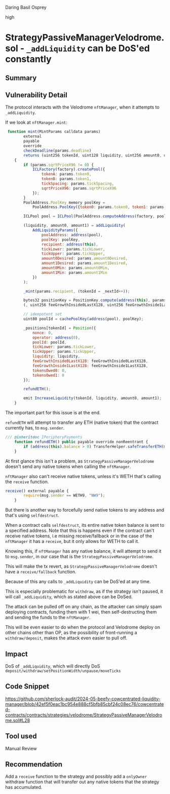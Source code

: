 Daring Basil Osprey

high

# StrategyPassiveManagerVelodrome.sol - `_addLiquidity` can be DoS'ed constantly

## Summary

## Vulnerability Detail
The protocol interacts with the Velodrome `nftManager`, when it attempts to `_addLiquidity`.

If we look at `nftManager.mint`:

```jsx
 function mint(MintParams calldata params)
        external
        payable
        override
        checkDeadline(params.deadline)
        returns (uint256 tokenId, uint128 liquidity, uint256 amount0, uint256 amount1)
    {
        if (params.sqrtPriceX96 != 0) {
            ICLFactory(factory).createPool({
                tokenA: params.token0,
                tokenB: params.token1,
                tickSpacing: params.tickSpacing,
                sqrtPriceX96: params.sqrtPriceX96
            });
        }
        PoolAddress.PoolKey memory poolKey =
            PoolAddress.PoolKey({token0: params.token0, token1: params.token1, tickSpacing: params.tickSpacing});

        ICLPool pool = ICLPool(PoolAddress.computeAddress(factory, poolKey));

        (liquidity, amount0, amount1) = addLiquidity(
            AddLiquidityParams({
                poolAddress: address(pool),
                poolKey: poolKey,
                recipient: address(this),
                tickLower: params.tickLower,
                tickUpper: params.tickUpper,
                amount0Desired: params.amount0Desired,
                amount1Desired: params.amount1Desired,
                amount0Min: params.amount0Min,
                amount1Min: params.amount1Min
            })
        );

        _mint(params.recipient, (tokenId = _nextId++));

        bytes32 positionKey = PositionKey.compute(address(this), params.tickLower, params.tickUpper);
        (, uint256 feeGrowthInside0LastX128, uint256 feeGrowthInside1LastX128,,) = pool.positions(positionKey);

        // idempotent set
        uint80 poolId = cachePoolKey(address(pool), poolKey);

        _positions[tokenId] = Position({
            nonce: 0,
            operator: address(0),
            poolId: poolId,
            tickLower: params.tickLower,
            tickUpper: params.tickUpper,
            liquidity: liquidity,
            feeGrowthInside0LastX128: feeGrowthInside0LastX128,
            feeGrowthInside1LastX128: feeGrowthInside1LastX128,
            tokensOwed0: 0,
            tokensOwed1: 0
        });

        refundETH();

        emit IncreaseLiquidity(tokenId, liquidity, amount0, amount1);
    }
```

The important part for this issue is at the end.

`refundETH` will attempt to transfer any ETH (native token) that the contract currently has, to `msg.sender`.

```jsx
/// @inheritdoc IPeripheryPayments
    function refundETH() public payable override nonReentrant {
        if (address(this).balance > 0) TransferHelper.safeTransferETH(msg.sender, address(this).balance);
    }
```

At first glance this isn't a problem, as `StrategyPassiveManagerVelodrome` doesn't send any native tokens when calling the `nftManager`.

`nftManager` also can't receive native tokens, unless it's WETH that's calling the `receive` function.

```jsx
receive() external payable {
        require(msg.sender == WETH9, "NW9");
    }
```

But there is another way to forcefully send native tokens to any address and that's using `selfdestruct`.

When a contract calls `selfdestruct`, its entire native token balance is sent to a specified address. Note that this is happens even if the contract can't receive native tokens, i.e missing receive/fallback or in the case of the `nftManager` it has a `receive`, but it only allows for WETH to call it.

Knowing this, if `nftManager` has any native balance, it will attempt to send it to `msg.sender`, in our case that is the `StrategyPassiveManagerVelodrome`.

This will make the tx revert, as `StrategyPassiveManagerVelodrome` doesn't have a `receive/fallback` function.

Because of this any calls to `_addLiquidity` can be DoS'ed at any time.

This is especially problematic for `withdraw`, as if the strategy isn't paused, it will call `_addLiquidity`, which as stated above can be DoSed.

The attack can be pulled off on any chain, as the attacker can simply spam deploying contracts, funding them with 1 wei, then self-destructing them and sending the funds to the `nftManager`.

This will be even easier to do when the protocol and Velodrome deploy on other chains other than OP, as the possibility of front-running a `withdraw/deposit`, makes the attack even easier to pull off.


## Impact
DoS of `_addLiquidity`, which will directly DoS `deposit/withdraw/setPositionWidth/unpause/moveTicks`

## Code Snippet
https://github.com/sherlock-audit/2024-05-beefy-cowcentrated-liquidity-manager/blob/42ef5f0eac1bc954e888cf5bfb85cbf24c08ec76/cowcentrated-contracts/contracts/strategies/velodrome/StrategyPassiveManagerVelodrome.sol#L28
## Tool used
Manual Review

## Recommendation
Add a `receive` function to the strategy and possibly add a `onlyOwner` withdraw function that will transfer out any native tokens that the strategy has accumulated.